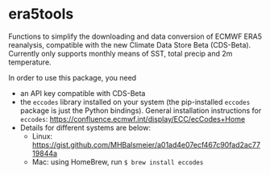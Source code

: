 # era5tools
Functions to simplify the downloading and data conversion of ECMWF ERA5 reanalysis, compatible with the new Climate Data Store Beta (CDS-Beta). Currently only supports monthly means of SST, total precip and 2m temperature.

In order to use this package, you need
- an API key compatible with CDS-Beta
- the `eccodes` library installed on your system (the pip-installed `eccodes` package is just the Python bindings). General installation instructions for `eccodes`: https://confluence.ecmwf.int/display/ECC/ecCodes+Home
- Details for different systems are below:
  - Linux: https://gist.github.com/MHBalsmeier/a01ad4e07ecf467c90fad2ac7719844a
  - Mac: using HomeBrew, run `$ brew install eccodes`
